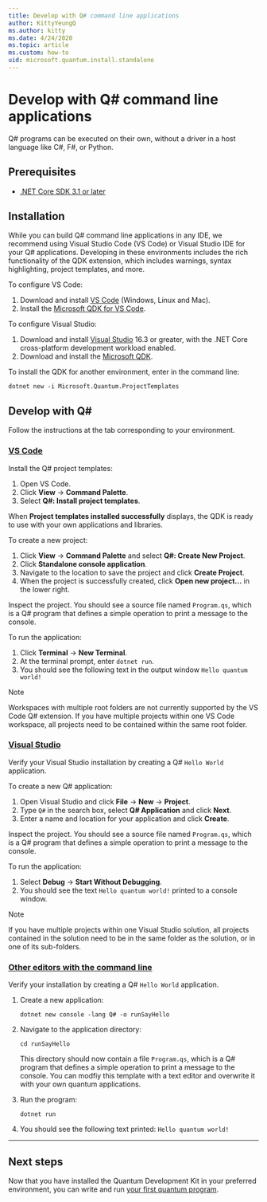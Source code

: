 ```yaml
---
title: Develop with Q# command line applications
author: KittyYeungQ
ms.author: kitty
ms.date: 4/24/2020
ms.topic: article
ms.custom: how-to
uid: microsoft.quantum.install.standalone
---
```


# Develop with Q# command line applications

Q# programs can be executed on their own, without a driver in a host language like C#, F#, or Python.

## Prerequisites

- [.NET Core SDK 3.1 or later](https://www.microsoft.com/net/download)

## Installation

While you can build Q# command line applications in any IDE, we recommend using Visual Studio Code (VS Code) or Visual Studio IDE for your Q# applications. Developing in these environments includes the rich functionality of the QDK extension, which includes warnings, syntax highlighting, project templates, and more.

To configure VS Code:

1. Download and install [VS Code](https://code.visualstudio.com/download) (Windows, Linux and Mac).
2. Install the [Microsoft QDK for VS Code](https://marketplace.visualstudio.com/items?itemName=quantum.quantum-devkit-vscode).

To configure Visual Studio:

1. Download and install [Visual Studio](https://visualstudio.microsoft.com/downloads/) 16.3 or greater, with the .NET Core cross-platform development workload enabled.
2. Download and install the [Microsoft QDK](https://marketplace.visualstudio.com/items?itemName=quantum.DevKit).

To install the QDK for another environment, enter in the command line:

```dotnetcli
dotnet new -i Microsoft.Quantum.ProjectTemplates
```

## Develop with Q#

Follow the instructions at the tab corresponding to your environment.

### [VS Code](#tab/tabid-vscode)

Install the Q# project templates:

1. Open VS Code.
2. Click **View** -> **Command Palette**.
3. Select **Q#: Install project templates**.

When **Project templates installed successfully** displays, the QDK is ready to use with your own applications and libraries.

To create a new project:

1. Click **View** -> **Command Palette** and select **Q#: Create New Project**.
2. Click **Standalone console application**.
3. Navigate to the location to save the project and click **Create Project**.
4. When the project is successfully created, click **Open new project...** in the lower right.
        
Inspect the project. You should see a source file named `Program.qs`, which is a Q# program that defines a simple operation to print a message to the console.

To run the application:
1. Click **Terminal** -> **New Terminal**.
2. At the terminal prompt, enter `dotnet run`.
3. You should see the following text in the output window `Hello quantum world!`


> [!NOTE]
> Workspaces with multiple root folders are not currently supported by the VS Code Q# extension. If you have multiple projects within one VS Code workspace, all projects need to be contained within the same root folder.

### [Visual Studio](#tab/tabid-vs)

Verify your Visual Studio installation by creating a Q# `Hello World` application.

To create a new Q# application:
1. Open Visual Studio and click **File** -> **New** -> **Project**.
2. Type `Q#` in the search box, select **Q# Application** and click **Next**.
3. Enter a name and location for your application and click **Create**.


Inspect the project. You should see a source file named `Program.qs`, which is a Q# program that defines a simple operation to print a message to the console.

To run the application:
1. Select **Debug** -> **Start Without Debugging**.
2. You should see the text `Hello quantum world!` printed to a console window.

> [!NOTE]
> If you have multiple projects within one Visual Studio solution, all projects contained in the solution need to be in the same folder as the solution, or in one of its sub-folders.  

### [Other editors with the command line](#tab/tabid-cmdline)

Verify your installation by creating a Q# `Hello World` application.

1. Create a new application:
    ```dotnetcli
    dotnet new console -lang Q# -o runSayHello
    ```

2. Navigate to the application directory:
    ```dotnetcli
    cd runSayHello
    ```

    This directory should now contain a file `Program.qs`, which is a Q# program that defines a simple operation to print a message to the console. You can modfiy this template with a text editor and overwrite it with your own quantum applications. 

3. Run the program:
    ```dotnetcli
    dotnet run
    ```

4. You should see the following text printed: `Hello quantum world!`

***

## Next steps

Now that you have installed the Quantum Development Kit in your preferred environment, you can write and run [your first quantum program](xref:microsoft.quantum.quickstarts.qrng).
